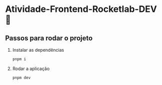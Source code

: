 # Atividade-Frontend-Rocketlab-DEV 🚀
## Passos para rodar o projeto

1. Instalar as dependências
   
    ```sh
    pnpm i
    ```
2. Rodar a aplicação
   
    ```sh
    pnpm dev
    ```
